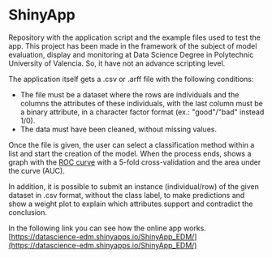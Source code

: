 # ShinyApp

Repository with the application script and the example files used to test the app.
This project has been made in the framework of the subject of model evaluation, display and monitoring at Data Science Degree in Polytechnic University of Valencia. So, it have not an advance scripting level.

The application itself gets a .csv or .arff file with the following conditions:

- The file must be a dataset where the rows are individuals and the columns the attributes of these individuals, with the last column must be a binary attribute, in a character factor format (ex.: "good"/"bad" instead 1/0).
- The data must have been cleaned, without missing values. 

Once the file is given, the user can select a classification method within a list and start the creation of the model. When the process ends, shows a graph with the [ROC curve](https://en.wikipedia.org/wiki/Receiver_operating_characteristic) with a 5-fold cross-validation and the area under the curve (AUC).

In addition, it is possible to submit an instance (individual/row) of the given dataset in .csv format, without the class label, to make predictions and show a weight plot to explain which attributes support and contradict the conclusion.

In the following link you can see how the online app works.
[https://datascience-edm.shinyapps.io/ShinyApp_EDM/](https://datascience-edm.shinyapps.io/ShinyApp_EDM/)



